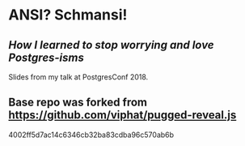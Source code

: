 # ANSI? Schmansi!
## *How I learned to stop worrying and love Postgres-isms*

Slides from my talk at PostgresConf 2018.

## Base repo was forked from https://github.com/viphat/pugged-reveal.js
4002ff5d7ac14c6346cb32ba83cdba96c570ab6b
